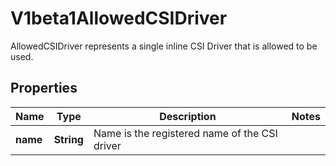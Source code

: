 

# V1beta1AllowedCSIDriver

AllowedCSIDriver represents a single inline CSI Driver that is allowed to be used.
## Properties

Name | Type | Description | Notes
------------ | ------------- | ------------- | -------------
**name** | **String** | Name is the registered name of the CSI driver | 



